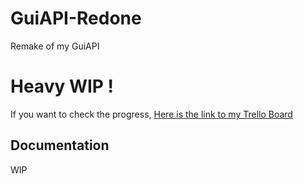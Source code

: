 # GuiAPI-Redone
Remake of my GuiAPI

# Heavy WIP !
If you want to check the progress, [Here is the link to my Trello Board](https://trello.com/b/L3IohEdn/guiapi)

## Documentation
WIP
